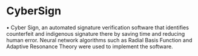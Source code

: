 # CyberSign

•	Cyber Sign, an automated signature verification software that identifies counterfeit and indigenous signature there by saving time and reducing human error. Neural network algorithms such as Radial Basis Function and Adaptive Resonance Theory were used to implement the software.
